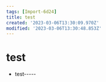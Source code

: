 ```yaml
---
tags: [Import-6d24]
title: test
created: '2023-03-06T13:30:09.970Z'
modified: '2023-03-06T13:30:48.853Z'
---
```


# test

- test-----

